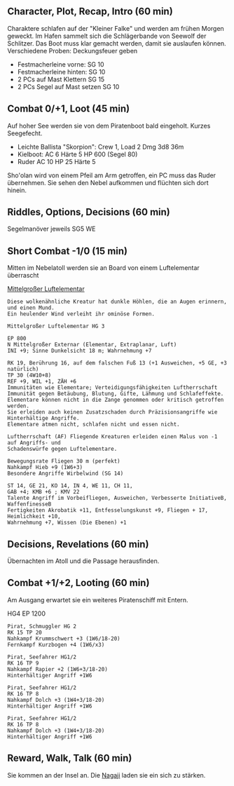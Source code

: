 ## Character, Plot, Recap, Intro (60 min) 
Charaktere schlafen auf der "Kleiner Falke" und werden am frühen Morgen geweckt. 
Im Hafen sammelt sich die Schlägerbande von Seewolf der Schlitzer.
Das Boot muss klar gemacht werden, damit sie auslaufen können. Verschiedene Proben:
Deckungsfeuer geben
* Festmacherleine vorne: SG 10
* Festmacherleine hinten: SG 10
* 2 PCs auf Mast Klettern SG 15
* 2 PCs Segel auf Mast setzen SG 10

## Combat 0/+1, Loot (45 min)
Auf hoher See werden sie von dem Piratenboot bald eingeholt. Kurzes Seegefecht.
* Leichte Ballista "Skorpion": Crew 1, Load 2 Dmg 3d8 36m   
* Kielboot: AC 6 Härte 5 HP 600 (Segel 80)
* Ruder AC 10 HP 25 Härte 5

Sho'olan wird von einem Pfeil am Arm getroffen, ein PC muss das Ruder übernehmen.
Sie sehen den Nebel aufkommen und flüchten sich dort hinein. 
 
## Riddles, Options, Decisions (60 min)
Segelmanöver jeweils SG5 WE

## Short Combat -1/0 (15 min)
Mitten im Nebelatoll werden sie an Board von einem Luftelementar überrascht

[Mittelgroßer Luftelementar](http://prd.5footstep.de/Monsterhandbuch/MittelgrosserLuftelementar)

    Diese wolkenähnliche Kreatur hat dunkle Höhlen, die an Augen erinnern, und einen Mund. 
    Ein heulender Wind verleiht ihr ominöse Formen.
    
    Mittelgroßer Luftelementar HG 3
    
    EP 800
    N Mittelgroßer Externar (Elementar, Extraplanar, Luft)
    INI +9; Sinne Dunkelsicht 18 m; Wahrnehmung +7
    
    RK 19, Berührung 16, auf dem falschen Fuß 13 (+1 Ausweichen, +5 GE, +3 natürlich)
    TP 30 (4W10+8)
    REF +9, WIL +1, ZÄH +6
    Immunitäten wie Elementare; Verteidigungsfähigkeiten Luftherrschaft
    Immunität gegen Betäubung, Blutung, Gifte, Lähmung und Schlafeffekte.
    Elementare können nicht in die Zange genommen oder kritisch getroffen werden. 
    Sie erleiden auch keinen Zusatzschaden durch Präzisionsangriffe wie Hinterhältige Angriffe.
    Elementare atmen nicht, schlafen nicht und essen nicht.
    
    Luftherrschaft (AF) Fliegende Kreaturen erleiden einen Malus von -1 auf Angriffs- und 
    Schadenswürfe gegen Luftelementare.
    
    Bewegungsrate Fliegen 30 m (perfekt)
    Nahkampf Hieb +9 (1W6+3)
    Besondere Angriffe Wirbelwind (SG 14)
    
    ST 14, GE 21, KO 14, IN 4, WE 11, CH 11,
    GAB +4; KMB +6 ; KMV 22
    Talente Angriff im Vorbeifliegen, Ausweichen, Verbesserte InitiativeB, WaffenfinesseB
    Fertigkeiten Akrobatik +11, Entfesselungskunst +9, Fliegen + 17, Heimlichkeit +10, 
    Wahrnehmung +7, Wissen (Die Ebenen) +1
    
## Decisions, Revelations (60 min)
Übernachten im Atoll und die Passage herausfinden.

## Combat +1/+2, Looting (60 min)
Am Ausgang erwartet sie ein weiteres Piratenschiff mit Entern.

HG4 EP 1200

    Pirat, Schmuggler HG 2
    RK 15 TP 20
    Nahkampf Krummschwert +3 (1W6/18-20)
    Fernkampf Kurzbogen +4 (1W6/x3)

    Pirat, Seefahrer HG1/2
    RK 16 TP 9
    Nahkampf Rapier +2 (1W6+3/18-20)
    Hinterhältiger Angriff +1W6

    Pirat, Seefahrer HG1/2
    RK 16 TP 8
    Nahkampf Dolch +3 (1W4+3/18-20)
    Hinterhältiger Angriff +1W6

    Pirat, Seefahrer HG1/2
    RK 16 TP 8
    Nahkampf Dolch +3 (1W4+3/18-20)
    Hinterhältiger Angriff +1W6

## Reward, Walk, Talk (60 min)
Sie kommen an der Insel an. Die [Nagaji](http://prd.5footstep.de/AusbauregelnIIIVoelker/SelteneVoelker/Nagaji) laden sie ein sich zu stärken. 